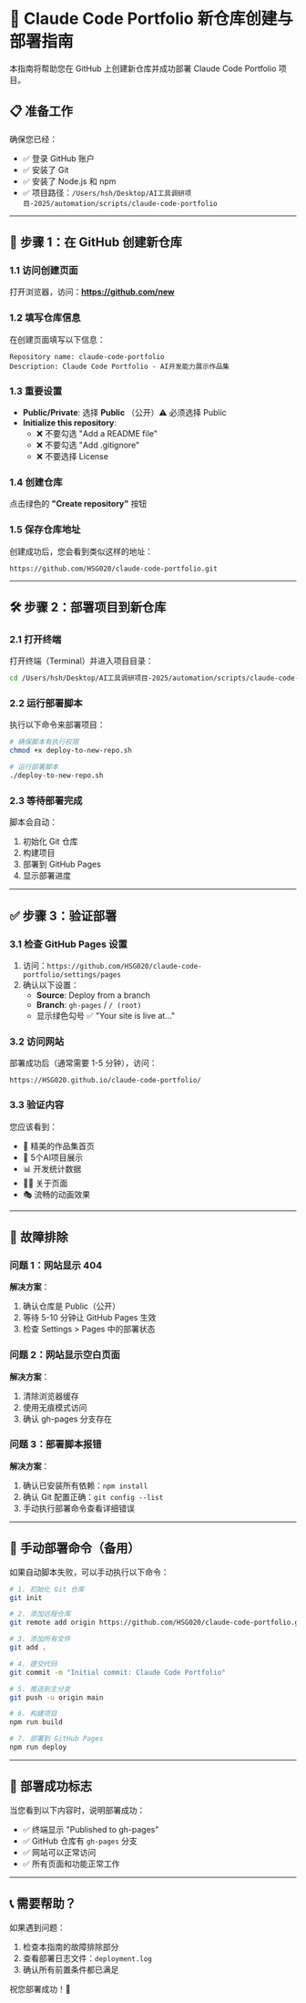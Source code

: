 # 🚀 Claude Code Portfolio 新仓库创建与部署指南

本指南将帮助您在 GitHub 上创建新仓库并成功部署 Claude Code Portfolio 项目。

## 📋 准备工作

确保您已经：
- ✅ 登录 GitHub 账户
- ✅ 安装了 Git
- ✅ 安装了 Node.js 和 npm
- ✅ 项目路径：`/Users/hsh/Desktop/AI工具调研项目-2025/automation/scripts/claude-code-portfolio`

---

## 🎯 步骤 1：在 GitHub 创建新仓库

### 1.1 访问创建页面
打开浏览器，访问：**https://github.com/new**

### 1.2 填写仓库信息
在创建页面填写以下信息：

```
Repository name: claude-code-portfolio
Description: Claude Code Portfolio - AI开发能力展示作品集
```

### 1.3 重要设置
- **Public/Private**: 选择 **Public** （公开）⚠️ 必须选择 Public
- **Initialize this repository**: 
  - ❌ 不要勾选 "Add a README file"
  - ❌ 不要勾选 "Add .gitignore"
  - ❌ 不要选择 License

### 1.4 创建仓库
点击绿色的 **"Create repository"** 按钮

### 1.5 保存仓库地址
创建成功后，您会看到类似这样的地址：
```
https://github.com/HSG020/claude-code-portfolio.git
```

---

## 🛠️ 步骤 2：部署项目到新仓库

### 2.1 打开终端
打开终端（Terminal）并进入项目目录：
```bash
cd /Users/hsh/Desktop/AI工具调研项目-2025/automation/scripts/claude-code-portfolio
```

### 2.2 运行部署脚本
执行以下命令来部署项目：
```bash
# 确保脚本有执行权限
chmod +x deploy-to-new-repo.sh

# 运行部署脚本
./deploy-to-new-repo.sh
```

### 2.3 等待部署完成
脚本会自动：
1. 初始化 Git 仓库
2. 构建项目
3. 部署到 GitHub Pages
4. 显示部署进度

---

## ✅ 步骤 3：验证部署

### 3.1 检查 GitHub Pages 设置
1. 访问：`https://github.com/HSG020/claude-code-portfolio/settings/pages`
2. 确认以下设置：
   - **Source**: Deploy from a branch
   - **Branch**: `gh-pages` / `/ (root)`
   - 显示绿色勾号 ✅ "Your site is live at..."

### 3.2 访问网站
部署成功后（通常需要 1-5 分钟），访问：
```
https://HSG020.github.io/claude-code-portfolio/
```

### 3.3 验证内容
您应该看到：
- 🎨 精美的作品集首页
- 📂 5个AI项目展示
- 📊 开发统计数据
- 👨‍💻 关于页面
- 🎭 流畅的动画效果

---

## 🔧 故障排除

### 问题 1：网站显示 404
**解决方案**：
1. 确认仓库是 Public（公开）
2. 等待 5-10 分钟让 GitHub Pages 生效
3. 检查 Settings > Pages 中的部署状态

### 问题 2：网站显示空白页面
**解决方案**：
1. 清除浏览器缓存
2. 使用无痕模式访问
3. 确认 gh-pages 分支存在

### 问题 3：部署脚本报错
**解决方案**：
1. 确认已安装所有依赖：`npm install`
2. 确认 Git 配置正确：`git config --list`
3. 手动执行部署命令查看详细错误

---

## 📝 手动部署命令（备用）

如果自动脚本失败，可以手动执行以下命令：

```bash
# 1. 初始化 Git 仓库
git init

# 2. 添加远程仓库
git remote add origin https://github.com/HSG020/claude-code-portfolio.git

# 3. 添加所有文件
git add .

# 4. 提交代码
git commit -m "Initial commit: Claude Code Portfolio"

# 5. 推送到主分支
git push -u origin main

# 6. 构建项目
npm run build

# 7. 部署到 GitHub Pages
npm run deploy
```

---

## 🎉 部署成功标志

当您看到以下内容时，说明部署成功：
- ✅ 终端显示 "Published to gh-pages"
- ✅ GitHub 仓库有 `gh-pages` 分支
- ✅ 网站可以正常访问
- ✅ 所有页面和功能正常工作

---

## 📞 需要帮助？

如果遇到问题：
1. 检查本指南的故障排除部分
2. 查看部署日志文件：`deployment.log`
3. 确认所有前置条件都已满足

祝您部署成功！🚀